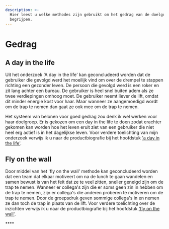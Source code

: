 ```yaml
---
description: >-
  Hier leest u welke methodes zijn gebruikt om het gedrag van de doelgroep te
  begrijpen.
---
```


# Gedrag

## **A day in the life**

Uit het onderzoek 'A day in the life' kan geconcludeerd worden dat de gebruiker die gevolgd werd het moeilijk vind om over de drempel te stappen richting een gezonder leven. De persoon die gevolgd werd is een roker en zit lang achter een bureau. De gebruiker is heel snel buiten adem als ze twee verdiepingen omhoog moet. De gebruiker neemt liever de lift, omdat dit minder energie kost voor haar. Maar wanneer ze aangemoedigd wordt om de trap te nemen dan gaat ze ook mee om de trap te nemen. 

Het systeem van belonen voor goed gedrag zou denk ik wel werken voor haar doelgroep. Er is gekozen om een day in the life te doen zodat erachter gekomen kan worden hoe het leven eruit ziet van een gebruiker die niet heel erg actief is in het dagelijkse leven. Voor verdere toelichting van mijn onderzoek verwijs ik u naar de productbiografie bij het hoofdstuk ['a day in the life'](https://s-sontoidjojo.gitbook.io/productbiografie/understand-and-empathize/gedrag-onderzoek/a-day-in-the-life).

## Fly on the wall

Door middel van het 'fly on the wall' methode kan geconcludeerd worden dat een team dat elkaar motiveert om na de lunch te gaan wandelen en samen bewust is van het feit dat ze te veel zitten, sneller geneigd zijn om de trap te nemen. Wanneer er collega's zijn die er soms geen zin in hebben om de trap te nemen, zijn er collega's die anderen proberen te motiveren om de trap te nemen. Door de groepsdruk geven sommige collega's in en nemen ze dan toch de trap in plaats van de lift. Voor verdere toelichting over de inzichten verwijs ik u naar de productbiografie bij het hoofdstuk ['fly on the wall'](https://s-sontoidjojo.gitbook.io/productbiografie/understand-and-empathize/gedrag-onderzoek/fly-on-the-wall).

\*\*\*\*

